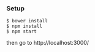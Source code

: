 
### Setup ###

```shell
$ bower install
$ npm install
$ npm start
```

then go to http://localhost:3000/
